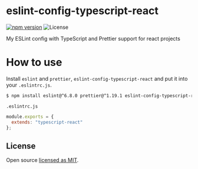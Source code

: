 # eslint-config-typescript-react

[![npm version][npm-image]][npm-url]
![License][license]

My ESLint config with TypeScript and Prettier support for react projects

# How to use
Install `eslint` and `prettier`, `eslint-config-typescript-react` and put it into your `.eslintrc.js`.

```bash
$ npm install eslint@^6.8.0 prettier@^1.19.1 eslint-config-typescript-react --save-dev
```

`.eslintrc.js`

```js
module.exports = {
  extends: "typescript-react"
};
```

## License

Open source [licensed as MIT](https://github.com/ricveal/eslint-config-typescript-react/blob/master/LICENSE).

[npm-image]: https://img.shields.io/npm/v/eslint-config-typescript-react.svg
[npm-url]: https://npmjs.org/package/eslint-config-typescript-react
[license]: https://img.shields.io/npm/l/eslint-config-typescript-react.svg